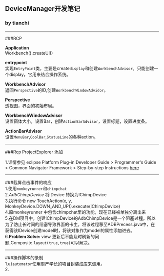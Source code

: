 ## DeviceManager开发笔记
### by tianchi  
----    

###RCP  

**Application**  
Workbench().createUI()  

**entrypoint**  
实现`EntryPoint`类，主要是create`display`和创建`WorkbenchAdvisor`。只能创建一个display，它用来结合操作系统。  

**WorkbenchAdvisor**  
返回`Perspective`的ID,创建`WorkbenchWindowAdvidor`。  

**Perspective**  
透视图，界面的初始布局。

**WorkbenchWindowAdvisor**  
设置窗体大小，设置Bar，创建`ActionBarAdvisor`，设置标题，设置进度条。

**ActionBarAdvisor**  
设置`MenuBar`,`CoolBar`,`StatusLine`的各种action。  


----
###Rcp ProjectExplorer 添加  

1.详情参见 eclipse Platform Plug-in Developer Guide > Programmer's Guide > Common Navigator Framework > Step-by-step Instructions
[here](http://help.eclipse.org/indigo/index.jsp?topic=/org.eclipse.platform.doc.isv/guide/cnf.htm)

----
###截屏点击事件的响应  
1.使用`monkeyrunner`和`chimpchat`   
2.*AdbChimpDevice* 将IDevice 转换为IChimpDevice  
3.执行命令 new TouchAction(x, y, MonkeyDevice.DOWN_AND_UP)).execute(IChimpDevice)  
4.原monkeyrunner 中包含chimpchat里的功能，现在已经被单独分离出来   
5.在DM项目中，创建IChimpDevice的AdbChimpDevice是一个阻塞过程，所以为了防止长时间的阻塞导致界面的卡主，将该过程移至ADBPrecess.java中，在获得该IDevice创建model时，将该对象作为model的属性添加进去。    
6.**Problem Solve:** view 更新后不能及时刷新的问题,Composite.`layout(true,true)`可以解决。  

---  

###操作脚本的录制    
1.`uiautomator`使用周严学长的项目封装成库来调用。  
2.


